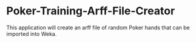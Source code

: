 # Poker-Training-Arff-File-Creator
This application will create an arff file of random Poker hands that can be imported into Weka.
